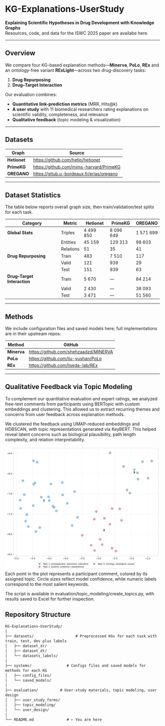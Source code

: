 # KG-Explanations-UserStudy

**Explaining Scientific Hypotheses in Drug Development with Knowledge Graphs**  
Resources, code, and data for the ISWC 2025 paper are availabe here.

---

##  Overview

We compare four KG-based explanation methods—**Minerva**, **PoLo**, **REx** and an ontology-free variant **RExLight**—across two drug-discovery tasks:

1. **Drug Repurposing**  
2. **Drug–Target Interaction**

Our evaluation combines:

- **Quantitative link-prediction metrics** (MRR, Hits@k)  
- **A user study** with 11 biomedical researchers rating explanations on scientific validity, completeness, and relevance  
- **Qualitative feedback** (topic modeling & visualization)

---

##  Datasets

| Graph    | Source                                                         |
| -------- | -------------------------------------------------------------- |
| **Hetionet**  | https://github.com/hetio/hetionet                           |
| **PrimeKG**   | https://github.com/mims-harvard/PrimeKG                     |
| **OREGANO**   | https://gitub.u-bordeaux.fr/erias/oregano                   |

---

##  Dataset Statistics

The table below reports overall graph size, then train/validation/test splits for each task.

| Category                    | Metric   | Hetionet  | PrimeKG   | OREGANO   |
| --------------------------- | -------- | --------- | --------- | --------- |
| **Global Stats**            | Triples  | 4 499 850 | 8 096 649 | 1 571 899 |
|                             | Entities |  45 159   | 129 313   |  98 603   |
|                             | Relations|    51     |    35     |    41     |
| **Drug Repurposing**        | Train    |    483    |  7 510    |    117    |
|                             | Valid    |    121    |    939    |     29    |
|                             | Test     |    151    |    939    |     63    |
| **Drug–Target Interaction** | Train    |  5 670    |    —      |  84 214   |
|                             | Valid    |  2 430    |    —      |  36 093   |
|                             | Test     |  3 471    |    —      |  51 560   |

---

##  Methods

We include configuration files and saved models here; full implementations are in their upstream repos:

| Method     | GitHub                                          |
| ---------- | ----------------------------------------------- |
| **Minerva**  | https://github.com/shehzaadzd/MINERVA           |
| **PoLo**     | https://github.com/liu-yushan/PoLo               |
| **REx**      | https://github.com/liseda-lab/REx                |


---

## Qualitative Feedback via Topic Modeling
To complement our quantitative evaluation and expert ratings, we analyzed free-text comments from participants using BERTopic with custom embeddings and clustering. This allowed us to extract recurring themes and concerns from user feedback across explanation methods.

We clustered the feedback using UMAP-reduced embeddings and HDBSCAN, with topic representations generated via KeyBERT. This helped reveal latent concerns such as biological plausibility, path length complexity, and relation interpretability.

<div align="center"> <img src="evaluation/topic_modeling/umap_visualization.png" alt="Topic Modeling UMAP" width="600"/> </div>
Each point in the plot represents a participant comment, colored by its assigned topic. Circle sizes reflect model confidence, while numeric labels correspond to the most salient keywords.

The script is available in evaluation/topic_modeling/create_topics.py, with results saved to Excel for further inspection.



## Repository Structure

```text
KG-Explanations-UserStudy/
│
├── datasets/                   # Preprocessed KGs for each task with train, test, dev plus labels 
│   ├── dataset_dr/
│   ├── dataset_dt/
│   └── datasets_labels/
│
├── systems/                # Configs files and saved models for methods for each KG
│   ├── config_files/
│   └── saved_models/
│
├── evaluation/          # User-study materials, topic modeling, user design
│   ├── user_study_forms/
│   ├── topic_modeling/
│   └── user_design/
│
└── README.md               # ← You are here

```





